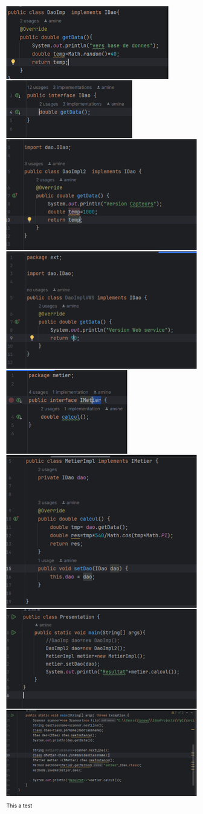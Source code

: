 <img src="Captures/Capture.PNG">
<img src="Captures/Capture1.PNG">
<img src="Captures/Capture2.PNG">
<img src="Captures/Capture3.PNG">
<img src="Captures/Capture4.PNG">
<img src="Captures/Capture5.PNG">
<img src="Captures/Capture6.PNG">
<img src="Captures/Capture7.PNG">

This a test
